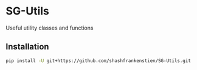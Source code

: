# SG-Utils

Useful utility classes and functions

## Installation

```sh
pip install -U git+https://github.com/shashfrankenstien/SG-Utils.git
```